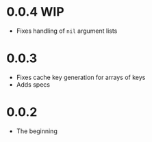 # 0.0.4 WIP

* Fixes handling of ``nil`` argument lists

# 0.0.3

* Fixes cache key generation for arrays of keys
* Adds specs

# 0.0.2

* The beginning